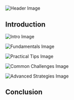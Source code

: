 # 


![Header Image](https://fal.media/files/lion/uR3QVautSThUluDXFWv8T.png)

## Introduction


![Intro Image](https://fal.media/files/monkey/zdGX69s-lx_S9wJXH0ZaQ.png)

<a href=".html"></a>

![Fundamentals Image](https://fal.media/files/kangaroo/42MXLx0sFGg54dpvdwq3h.png)

<a href=".html"></a>

![Practical Tips Image](https://fal.media/files/zebra/Thu_glKn31VXXe63NFWaT.png)

<a href=".html"></a>

![Common Challenges Image](https://fal.media/files/lion/Ap_WbbMcgvsxxG_1Vfyxz.png)

<a href=".html"></a>

![Advanced Strategies Image](https://fal.media/files/rabbit/uL7RZ-2qsr4mzGNy9x9Lu.png)

## Conclusion

